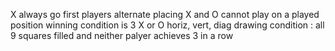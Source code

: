 X always go first
players alternate placing X and O
cannot play on a played position
winning condition is 3 X or O horiz, vert, diag
drawing condition : all 9 squares filled and neither palyer achieves 3 in a row
